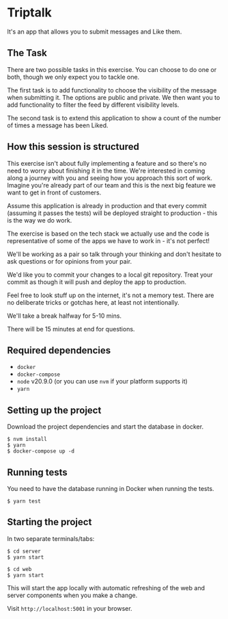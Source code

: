 # Triptalk

It's an app that allows you to submit messages and Like them.

## The Task

There are two possible tasks in this exercise. You can choose to do one or both, though we only expect you to tackle one.

The first task is to add functionality to choose the visibility of the message when submitting it. The options are public and private. We then want you to add functionality to filter the feed by different visibility levels.

The second task is to extend this application to show a count of the number of times a message has been Liked.

## How this session is structured

This exercise isn't about fully implementing a feature and so there's no need to worry about finishing it in the time. We're interested in coming along a journey with you and seeing how you approach this sort of work. Imagine you're already part of our team and this is the next big feature we want to get in front of customers.

Assume this application is already in production and that every commit (assuming it passes the tests) will be deployed straight to production - this is the way we do work.

The exercise is based on the tech stack we actually use and the code is representative of some of the apps we have to work in - it's not perfect!

We'll be working as a pair so talk through your thinking and don't hesitate to ask questions or for opinions from your pair.

We'd like you to commit your changes to a local git repository. Treat your commit as though it will push and deploy the app to production.

Feel free to look stuff up on the internet, it's not a memory test. There are no deliberate tricks or gotchas here, at least not intentionally.

We'll take a break halfway for 5-10 mins.

There will be 15 minutes at end for questions.

## Required dependencies

- `docker`
- `docker-compose`
- `node` v20.9.0 (or you can use `nvm` if your platform supports it)
- `yarn`

## Setting up the project

Download the project dependencies and start the database in docker.

```
$ nvm install
$ yarn
$ docker-compose up -d
```

## Running tests

You need to have the database running in Docker when running the tests.

```
$ yarn test
```

## Starting the project

In two separate terminals/tabs:

```
$ cd server
$ yarn start
```

```
$ cd web
$ yarn start
```

This will start the app locally with automatic refreshing of the web and server components when you make a change.

Visit `http://localhost:5001` in your browser.
